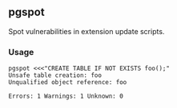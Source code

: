 ## pgspot

Spot vulnerabilities in extension update scripts.

### Usage

```
pgspot <<<"CREATE TABLE IF NOT EXISTS foo();"
Unsafe table creation: foo
Unqualified object reference: foo

Errors: 1 Warnings: 1 Unknown: 0
```

